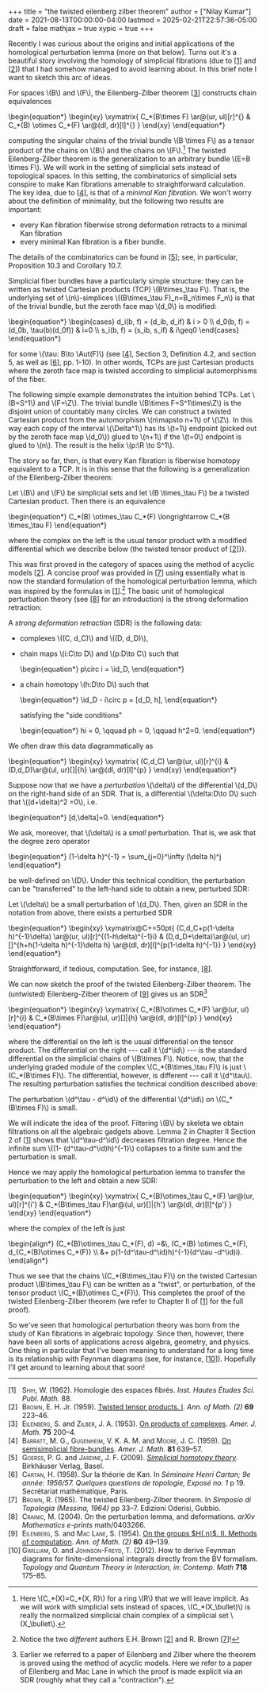 +++
title = "the twisted eilenberg zilber theorem"
author = ["Nilay Kumar"]
date = 2021-08-13T00:00:00-04:00
lastmod = 2025-02-21T22:57:36-05:00
draft = false
mathjax = true
xypic = true
+++

Recently I was curious about the origins and initial applications of the
homological perturbation lemma (more on that below). Turns out it's a beautiful
story involving the homology of simplicial fibrations (due to [<a href="#citeproc_bib_item_1">1</a>] and
[<a href="#citeproc_bib_item_2">2</a>]) that I had somehow managed to avoid learning about. In this brief
note I want to sketch this arc of ideas.

For spaces \\(B\\) and \\(F\\), the Eilenberg-Zilber theorem [<a href="#citeproc_bib_item_3">3</a>] constructs
chain equivalences

\begin{equation\*}
  \begin{xy}
    \xymatrix{
      C\_\*(B\times F) \ar@(ur, ul)[r]^{} & C\_\*(B) \otimes C\_\*(F) \ar@(dl, dr)[l]^{}
    }
  \end{xy}
\end{equation\*}

computing the singular chains of the trivial bundle \\(B \times F\\) as a tensor product
of the chains on \\(B\\) and the chains on \\(F\\).[^fn:1]
The twisted Eilenberg-Zilber theorem is the generalization to an arbitrary
bundle \\(E=B \times F\\). We will work in the setting of simplicial sets instead of
topological spaces. In this setting, the combinatorics of simplicial sets
conspire to make Kan fibrations amenable to straightforward calculation.
The key idea, due to [<a href="#citeproc_bib_item_4">4</a>], is that of a _minimal Kan fibration_.
We won't worry about the definition of minimality, but the following two results
are important:

-   every Kan fibration fiberwise strong deformation retracts to a minimal
    Kan fibration
-   every minimal Kan fibration is a fiber bundle.

The details of the combinatorics can be found in [<a href="#citeproc_bib_item_5">5</a>]; see, in particular,
Proposition 10.3 and Corollary 10.7.

Simplicial fiber bundles have a particularly simple structure: they can be
written as twisted Cartesian products (TCP) \\(B\times\_\tau F\\). That is, the underlying
set of \\(n\\)-simplices \\((B\times\_\tau F)\_n=B\_n\times F\_n\\) is that of the trivial bundle, but
the zeroth face map \\(d\_0\\) is modified:

\begin{equation\*}
  \begin{cases}
    d\_i(b, f) = (d\_ib, d\_if) & i > 0 \\\\
    d\_0(b, f) = (d\_0b, \tau(b)(d\_0f)) & i=0 \\\\
    s\_i(b, f) = (s\_ib, s\_if) & i\geq0
  \end{cases}
\end{equation\*}

for some \\(\tau: B\to \Aut(F)\\) (see [<a href="#citeproc_bib_item_4">4</a>], Section 3, Definition 4.2, and section
5, as well as [<a href="#citeproc_bib_item_6">6</a>], pp. 1-10).
In other words, TCPs are just Cartesian products where
the zeroth face map is twisted according to simplicial automorphisms of the fiber.

The following simple example demonstrates the intuition behind TCPs. Let \\(B=S^1\\)
and \\(F=\Z\\). The trivial bundle \\(B\times F=S^1\times\Z\\) is the disjoint union of countably
many circles. We can construct a twisted Cartesian product from the
automorphism \\(n\mapsto n+1\\) of \\(\Z\\). In this way each copy of the
interval \\(\Delta^1\\) has its \\(t=1\\) endpoint (picked out by the zeroth face map \\(d\_0\\))
glued to \\(n+1\\) if the \\(t=0\\) endpoint is glued to \\(n\\). The result is the helix
\\(p:\R \to S^1\\).

The story so far, then, is that every Kan fibration is fiberwise homotopy
equivalent to a TCP. It is in this sense that the following is a generalization
of the Eilenberg-Zilber theorem:

<div class="theorem">

Let \\(B\\) and \\(F\\) be simplicial sets and let \\(B \times\_\tau F\\) be a twisted Cartesian
product. Then there is an equivalence

\begin{equation\*}
    C\_\*(B) \otimes\_\tau C\_\*(F) \longrightarrow C\_\*(B \times\_\tau F)
\end{equation\*}

where the complex on the left is the usual tensor product with a
modified differential which we describe below (the twisted tensor product of
[<a href="#citeproc_bib_item_2">2</a>]}).

</div>

This was first proved in the category of spaces using the method of acyclic
models [<a href="#citeproc_bib_item_2">2</a>].
A concise proof was provided in [<a href="#citeproc_bib_item_7">7</a>] using essentially what is now the
standard formulation of the homological perturbation lemma, which was inspired
by the formulas in [<a href="#citeproc_bib_item_1">1</a>].[^fn:2] The basic unit of homological perturbation theory (see [<a href="#citeproc_bib_item_8">8</a>] for an introduction) is the strong deformation retraction:

<div class="definition">

A _strong deformation retraction_ (SDR) is the following data:

-   complexes \\((C, d\_C)\\) and \\((D, d\_D)\\),
-   chain maps \\(i:C\to D\\) and \\(p:D\to C\\) such that

    \begin{equation\*}
      p\circ i = \id\_D,
    \end{equation\*}
-   a chain homotopy \\(h:D\to D\\) such that

    \begin{equation\*}
      \id\_D - i\circ p = [d\_D, h],
    \end{equation\*}

    satisfying the "side conditions"

    \begin{equation\*}
      hi = 0, \qquad ph = 0, \qquad h^2=0.
    \end{equation\*}

</div>

We often draw this data diagrammatically as

\begin{equation\*}
  \begin{xy}
    \xymatrix{
      (C,d\_C) \ar@(ur, ul)[r]^{i} & (D,d\_D)\ar@(ul, ur)[]|{h} \ar@(dl, dr)[l]^{p}
    }
  \end{xy}
\end{equation\*}

Suppose now that we have a _perturbation_ \\(\delta\\) of the differential \\(d\_D\\)
on the right-hand side of an SDR.
That is, a differential \\(\delta:D\to D\\) such that \\((d+\delta)^2 =0\\), i.e.

\begin{equation\*}
  [d,\delta]=0.
\end{equation\*}

We ask, moreover, that \\(\delta\\) is a _small_ perturbation. That is, we ask
that the degree zero operator

\begin{equation\*}
  (1-\delta h)^{-1} = \sum\_{j=0}^\infty (\delta h)^j
\end{equation\*}

be well-defined on \\(D\\). Under this technical condition, the perturbation can be
"transferred" to the left-hand side to obtain a new, perturbed SDR:

<div class="theorem">

Let \\(\delta\\) be a small perturbation of \\(d\_D\\). Then, given an SDR in the notation
from above, there exists a perturbed SDR

\begin{equation\*}
  \begin{xy}
    \xymatrix@C+=50pt{
      (C,d\_C+p(1-\delta h)^{-1}\delta) \ar@(ur, ul)[r]^{(1-h\delta)^{-1}i} & (D,d\_D+\delta)\ar@(ul, ur)[]^{h+h(1-\delta h)^{-1}\delta h} \ar@(dl, dr)[l]^{p(1-\delta h)^{-1}}
    }
  \end{xy}
\end{equation\*}

</div>

<div class="proof">

Straightforward, if tedious, computation. See, for instance, [<a href="#citeproc_bib_item_8">8</a>].

</div>

We can now sketch the proof of the twisted Eilenberg-Zilber theorem.
The (untwisted) Eilenberg-Zilber theorem of [<a href="#citeproc_bib_item_9">9</a>] gives us an
SDR[^fn:3]

\begin{equation\*}
  \begin{xy}
    \xymatrix{
      C\_\*(B)\otimes C\_\*(F) \ar@(ur, ul)[r]^{i} & C\_\*(B\times F)\ar@(ul, ur)[]|{h} \ar@(dl, dr)[l]^{p}
    }
  \end{xy}
\end{equation\*}

where the differential on the left is the usual differential on the tensor
product.
The differential on the right --- call it \\(d^\id\\) --- is the standard differential
on the simplicial chains of \\(B\times F\\). Notice, now, that the underlying graded
module of the complex \\(C\_\*(B\times\_\tau F)\\) is just \\(C\_\*(B\times F)\\). The differential,
however, is different --- call it \\(d^\tau\\). The resulting perturbation satisfies the
technical condition described above:

<div class="lemma">

The perturbation \\(d^\tau - d^\id\\) of the differential \\(d^\id\\) on \\(C\_\*(B\times F)\\)
is small.

</div>

<div class="proof">

We will indicate the idea of the proof.
Filtering \\(B\\) by skeleta we obtain filtrations on all the algebraic gadgets
above. Lemma 2 in Chapter II Section 2 of [<a href="#citeproc_bib_item_1">1</a>] shows that \\(d^\tau-d^\id\\)
decreases filtration degree. Hence the infinite sum \\((1- (d^\tau-d^\id)h)^{-1}\\)
collapses to a finite sum and the perturbation is small.

</div>

Hence we may apply the homological perturbation lemma to transfer the
perturbation to the left and obtain a new SDR:

\begin{equation\*}
  \begin{xy}
    \xymatrix{
      C\_\*(B)\otimes\_\tau C\_\*(F) \ar@(ur, ul)[r]^{i'} & C\_\*(B\times\_\tau F)\ar@(ul, ur)[]|{h'} \ar@(dl, dr)[l]^{p'}
    }
  \end{xy}
\end{equation\*}

where the complex of the left is just

\begin{align\*}
  (C\_\*(B)\otimes\_\tau C\_\*(F), d) =&\\, (C\_\*(B) \otimes C\_\*(F),  d\_{C\_\*(B)\otimes C\_\*(F)} \\\\
  &+ p(1-(d^\tau-d^\id)h)^{-1}(d^\tau -d^\id)i).
\end{align\*}

Thus we see that the chains \\(C\_\*(B\times\_\tau F)\\) on the twisted Cartesian product
\\(B\times\_\tau F\\) can be written as a "twist", or perturbation, of the tensor product
\\(C\_\*(B)\otimes C\_\*(F)\\).
This completes the proof of the twisted Eilenberg-Zilber theorem (we refer to
Chapter II of [<a href="#citeproc_bib_item_1">1</a>] for the full proof).

So we've seen that homological perturbation theory was born from the study of
Kan fibrations in algebraic topology. Since then, however, there have been all
sorts of applications across algebra, geometry, and physics. One thing
in particular that I've been
meaning to understand for a long time is its relationship with Feynman diagrams
(see, for instance, [<a href="#citeproc_bib_item_10">10</a>]). Hopefully I'll get around to learning about that soon!

<hr>

<style>.csl-left-margin{float: left; padding-right: 0em;}
 .csl-right-inline{margin: 0 0 0 2em;}</style><div class="csl-bib-body">
  <div class="csl-entry"><a id="citeproc_bib_item_1"></a>
    <div class="csl-left-margin">[1]</div><div class="csl-right-inline"> <span style="font-variant:small-caps;">Shih</span>, W. (1962). Homologie des espaces fibrés. <i>Inst. Hautes Études Sci. Publ. Math.</i> 88.</div>
  </div>
  <div class="csl-entry"><a id="citeproc_bib_item_2"></a>
    <div class="csl-left-margin">[2]</div><div class="csl-right-inline"> <span style="font-variant:small-caps;">Brown</span>, E. H. Jr. (1959). <a href="https://doi.org/10.2307/1970101">Twisted tensor products. I</a>. <i>Ann. of Math. (2)</i> <b>69</b> 223–46.</div>
  </div>
  <div class="csl-entry"><a id="citeproc_bib_item_3"></a>
    <div class="csl-left-margin">[3]</div><div class="csl-right-inline"> <span style="font-variant:small-caps;">Eilenberg</span>, S. and <span style="font-variant:small-caps;">Zilber</span>, J. A. (1953). <a href="https://doi.org/10.2307/2372629">On products of complexes</a>. <i>Amer. J. Math.</i> <b>75</b> 200–4.</div>
  </div>
  <div class="csl-entry"><a id="citeproc_bib_item_4"></a>
    <div class="csl-left-margin">[4]</div><div class="csl-right-inline"> <span style="font-variant:small-caps;">Barratt</span>, M. G., <span style="font-variant:small-caps;">Gugenheim</span>, V. K. A. M. and <span style="font-variant:small-caps;">Moore</span>, J. C. (1959). <a href="https://doi.org/10.2307/2372920">On semisimplicial fibre-bundles</a>. <i>Amer. J. Math.</i> <b>81</b> 639–57.</div>
  </div>
  <div class="csl-entry"><a id="citeproc_bib_item_5"></a>
    <div class="csl-left-margin">[5]</div><div class="csl-right-inline"> <span style="font-variant:small-caps;">Goerss</span>, P. G. and <span style="font-variant:small-caps;">Jardine</span>, J. F. (2009). <i><a href="https://doi.org/10.1007/978-3-0346-0189-4">Simplicial homotopy theory</a></i>. Birkhäuser Verlag, Basel.</div>
  </div>
  <div class="csl-entry"><a id="citeproc_bib_item_6"></a>
    <div class="csl-left-margin">[6]</div><div class="csl-right-inline"> <span style="font-variant:small-caps;">Cartan</span>, H. (1958). Sur la théorie de Kan. In <i>Séminaire Henri Cartan; 9e année: 1956/57. Quelques questions de topologie, Exposé no. 1</i> p 19. Secrétariat mathématique, Paris.</div>
  </div>
  <div class="csl-entry"><a id="citeproc_bib_item_7"></a>
    <div class="csl-left-margin">[7]</div><div class="csl-right-inline"> <span style="font-variant:small-caps;">Brown</span>, R. (1965). The twisted Eilenberg-Zilber theorem. In <i>Simposio di Topologia (Messina, 1964)</i> pp 33–7. Edizioni Oderisi, Gubbio.</div>
  </div>
  <div class="csl-entry"><a id="citeproc_bib_item_8"></a>
    <div class="csl-left-margin">[8]</div><div class="csl-right-inline"> <span style="font-variant:small-caps;">Crainic</span>, M. (2004). On the perturbation lemma, and deformations. <i>arXiv Mathematics e-prints</i> math/0403266.</div>
  </div>
  <div class="csl-entry"><a id="citeproc_bib_item_9"></a>
    <div class="csl-left-margin">[9]</div><div class="csl-right-inline"> <span style="font-variant:small-caps;">Eilenberg</span>, S. and <span style="font-variant:small-caps;">Mac Lane</span>, S. (1954). <a href="https://doi.org/10.2307/1969702">On the groups $H(,n)$. II. Methods of computation</a>. <i>Ann. of Math. (2)</i> <b>60</b> 49–139.</div>
  </div>
  <div class="csl-entry"><a id="citeproc_bib_item_10"></a>
    <div class="csl-left-margin">[10]</div><div class="csl-right-inline"> <span style="font-variant:small-caps;">Gwilliam</span>, O. and <span style="font-variant:small-caps;">Johnson-Freyd</span>, T. (2012). How to derive Feynman diagrams for finite-dimensional integrals directly from the BV formalism. <i>Topology and Quantum Theory in Interaction, in: Contemp. Math</i> <b>718</b> 175–85.</div>
  </div>
</div>

[^fn:1]: Here \\(C\_\*(X)=C\_\*(X, R)\\) for a ring \\(R\\) that we will leave implicit. As we
    will work with simplicial sets instead of spaces, \\(C\_\*(X\_\bullet)\\) is really the
    normalized simplicial chain complex of a simplicial set \\(X\_\bullet\\).
[^fn:2]: Notice the two _different_ authors E.H. Brown [<a href="#citeproc_bib_item_2">2</a>] and R.
    Brown [<a href="#citeproc_bib_item_7">7</a>]!
[^fn:3]: Earlier we referred to a paper of Eilenberg and Zilber where the theorem
    is proved using the method of acyclic models. Here we refer to a paper of
    Eilenberg and Mac Lane in which the proof is made explicit via an SDR (roughly
    what they call a "contraction").

